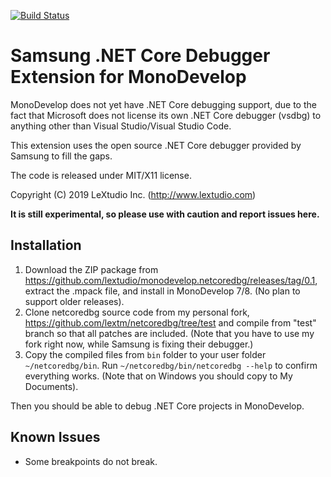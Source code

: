 [![Build Status](https://dev.azure.com/lextudio/monodevelop.netcoredbg/_apis/build/status/lextudio.monodevelop.netcoredbg?branchName=master)](https://dev.azure.com/lextudio/monodevelop.netcoredbg/_build/latest?definitionId=7&branchName=master)

Samsung .NET Core Debugger Extension for MonoDevelop
====================================================
MonoDevelop does not yet have .NET Core debugging support, due to the fact
that Microsoft does not license its own .NET Core debugger (vsdbg) to
anything other than Visual Studio/Visual Studio Code.

This extension uses the open source .NET Core debugger provided by Samsung to
fill the gaps.

The code is released under MIT/X11 license.

Copyright (C) 2019 LeXtudio Inc. (http://www.lextudio.com)

**It is still experimental, so please use with caution and report issues here.**

Installation
------------
1. Download the ZIP package from https://github.com/lextudio/monodevelop.netcoredbg/releases/tag/0.1, extract the .mpack file, and install in MonoDevelop 7/8. (No plan to support older releases).
1. Clone netcoredbg source code from my personal fork, https://github.com/lextm/netcoredbg/tree/test and compile from "test" branch so that all patches are included. (Note that you have to use my fork right now, while Samsung is fixing their debugger.)
1. Copy the compiled files from `bin` folder to your user folder `~/netcoredbg/bin`. Run `~/netcoredbg/bin/netcoredbg --help` to confirm everything works. (Note that on Windows you should copy to My Documents).

Then you should be able to debug .NET Core projects in MonoDevelop.

Known Issues
------------
* Some breakpoints do not break.
